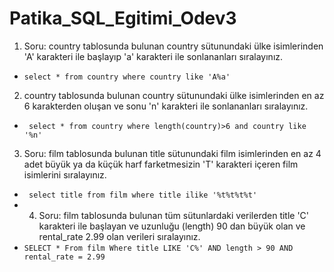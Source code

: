 # Patika_SQL_Egitimi_Odev3
1. Soru: country tablosunda bulunan country sütunundaki ülke isimlerinden 'A' karakteri ile başlayıp 'a' karakteri ile sonlananları sıralayınız.
+ ` select * from country where country like 'A%a' `
2. country tablosunda bulunan country sütunundaki ülke isimlerinden en az 6 karakterden oluşan ve sonu 'n' karakteri ile sonlananları sıralayınız.
+ ` select * from country where length(country)>6 and country like '%n'`
3. Soru: film tablosunda bulunan title sütunundaki film isimlerinden en az 4 adet büyük ya da küçük harf farketmesizin 'T' karakteri içeren film isimlerini sıralayınız.
+ ` select title from film where title ilike '%t%t%t%t'`
+ 4. Soru: film tablosunda bulunan tüm sütunlardaki verilerden title 'C' karakteri ile başlayan ve uzunluğu (length) 90 dan büyük olan ve rental_rate 2.99
olan verileri sıralayınız.
+ ` SELECT * From film Where title LIKE 'C%' AND length > 90 AND rental_rate = 2.99  `
